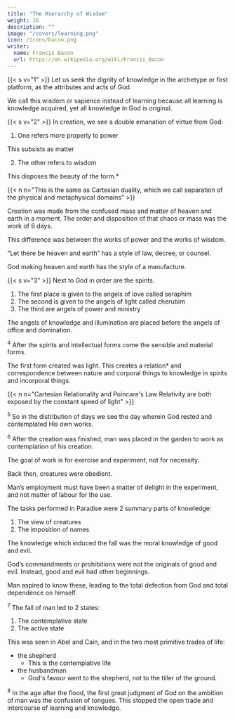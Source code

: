 ```yaml
---
title: "The Hierarchy of Wisdom"
weight: 16
description: ""
image: "/covers/learning.png"
icon: /icons/bacon.png
writer:
  name: Francis Bacon
  url: https://en.wikipedia.org/wiki/Francis_Bacon
---
```



{{< s v="1" >}} Let us seek the dignity of knowledge in the archetype or first platform, as the attributes and acts of God.

We call this wisdom or sapience instead of learning because all learning is knowledge acquired, yet all knowledge in God is original. 

<!-- , as far as they are revealed to man and may be observed with sobriety; wherein we may not seek it by the name of learning, for , and , and therefore we must look for it by another name, that of wisdom or , as the Scriptures call it. -->

{{< s v="2" >}} In creation, we see a double emanation of virtue from God:

1. One refers more properly to power

This subsists as matter

2. The other refers to wisdom

This disposes the beauty of the form.*

{{< n n="This is the same as Cartesian duality, which we call separation of the physical and metaphysical domains" >}}

Creation was made from the confused mass and matter of heaven and earth in a moment. The order and disposition of that chaos or mass was the work of 6 days.

This difference was between the works of power and the works of wisdom.

<!-- wherewith concurreth, that in the former it is not set down that God said,  -->

“Let there be heaven and earth” has a style of law, decree, or counsel.

 <!-- as it is set down of the works following; but actually, that  -->

God making heaven and earth has the style of a manufacture.

<!-- , and the other of a . -->

{{< s v="3" >}} Next to God in order are the spirits.

<!-- : we find, as far as credit is to be given to the celestial hierarchy of that supposed Dionysius, the senator of Athens,  -->

1. The first place is given to the angels of love called seraphim
2. The second is given to the angels of light called cherubim
3. The third are angels of power and ministry

The angels of knowledge and illumination are placed before the angels of office and domination.

<!-- , and so following places, to thrones, principalities, and the rest, which  -->

<sup>4</sup> After the spirits and intellectual forms come the sensible and material forms.

The first form created was light. This creates a relation* and correspondence between nature and corporal things to knowledge in spirits and incorporal things.

{{< n n="Cartesian Relationality and Poincare's Law Relativity are both exposed by the constant speed of light" >}}


<sup>5</sup> So in the distribution of days we see the day wherein God rested and contemplated His own works.

 <!-- was blessed above all the days wherein He did effect and accomplish them. -->


<sup>6</sup> After the creation was finished, man was placed in the garden to work as contemplation of his creation.

<!-- which work, so appointed to him, could be no other than work of ; that is, when  -->

The goal of work is for exercise and experiment, not for necessity.

Back then, creatures were obedient. 

<!-- there was  being then no reluctation of the creature, nor sweat of the brow,  -->

Man’s employment must have been a matter of delight in the experiment, and not matter of labour for the use.  

The tasks performed in Paradise were 2 summary parts of knowledge:

1. The view of creatures
2. The imposition of names

The knowledge which induced the fall was the moral knowledge of good and evil.

<!-- , it was, as was touched before, not the natural knowledge of creatures, but ;  -->

<!-- wherein the supposition was, that  -->

God’s commandments or prohibitions were not the originals of good and evil. Instead, good and evil had other beginnings.

Man aspired to know these, leading to the total defection from God and total dependence on himself.


<sup>7</sup> The fall of man led to 2 states:

1. The contemplative state
2. The active state

<!-- To pass on: in the first event or occurrence after the fall of man, we see (as the Scriptures have infinite mysteries, not violating at all the truth of this story or letter) an image of the two estates, , figured  -->

This was seen in Abel and Cain, and in the two most primitive trades of life:

- the shepherd
  - This is the contemplative life
   <!-- (who, by reason of his leisure, rest in a place, and lying in view of heaven, is a lively image of a ) -->
- the husbandman
   - God's favour went to the shepherd, not to the tiller of the ground.


<sup>8</sup> In the age after the flood, the first great judgment of God on the ambition of man was the confusion of tongues. This stopped the open trade and intercourse of learning and knowledge.

<!-- (8) So in the age before the flood, the holy records within those few memorials which are there entered and registered have vouchsafed to mention and honour the name of the inventors and authors of music and works in metal.   -->


